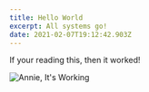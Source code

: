 ```yaml
---
title: Hello World
excerpt: All systems go!
date: 2021-02-07T19:12:42.903Z
---
```

If your reading this, then it worked!

![Annie, It's Working](https://media3.giphy.com/media/dIxkmtCuuBQuM9Ux1E/giphy.gif?cid=ecf05e47awwpn0nomd7ej07ojg0xayhvspuulhohp4leba1o&rid=giphy.gif)
